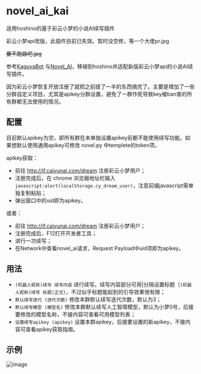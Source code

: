 # novel_ai_kai
适用hoshino的基于彩云小梦的小说AI续写插件

彩云小梦api改版，此插件目前已失效。暂时没空修，等一个大佬pr.jpg



~~要不跑路吧.jpg~~








参考[KaguyaBot](https://github.com/liwh011/Kaguya-QQBot) 与[Novel_AI](https://github.com/pcrbot/Novel_AI)，移植到hoshino并适配新版彩云小梦api的小说AI续写插件。

因为彩云小梦恢复开放注册了就把之前缝了一半的东西搞完了。主要是增加了一些分群自定义项目，尤其是apikey分群设置，避免了一群作死导致key被ban害的所有群都无法使用的情况。

## 配置

目前默认apikey为空，即所有群在未单独设置apikey前都不能使用续写功能。如果想默认使用通用apikey可修改 novel.py 中templete的token项。

apikey获取：

- 前往 http://if.caiyunai.com/dream 注册彩云小梦用户；
- 注册完成后，在 chrome 浏览器地址栏输入 ``javascript:alert(localStorage.cy_dream_user)``，注意前缀javascript需单独复制粘贴；
- 弹出窗口中的uid即为apikey。

或者：

- 前往 http://if.caiyunai.com/dream 注册彩云小梦用户；
- 注册完成后，F12打开开发者工具；
- 进行一次续写；
- 在Network中查看novel_ai请求，Request Payload中uid项即为apikey。


## 用法

- ``(机器人昵称)续写 续写内容`` 进行续写。续写内容部分可用|分隔设置标题（``(机器人昵称)续写 标题|正文``），不过似乎标题能起到的引导效果很有限；
- ``默认续写迭代 (迭代次数)`` 修改本群默认续写迭代次数，默认为3；
- ``默认续写模型 (模型名)`` 修改本群默认续写人工智障模型，默认为小梦0号，后接要修改的模型名称，不接内容可查看可用模型列表；
- ``设置续写apikey (apikey)`` 设置本群apikey，后接要设置的新apikey，不接内容可查看apikey获取指南。

## 示例

![image](https://user-images.githubusercontent.com/55473115/144168179-4892908c-ac69-4db3-8521-a40d099230c6.png)


